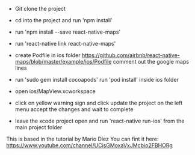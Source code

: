 - Git clone the project

- cd into the project and run 'npm install'

- run 'npm install --save react-native-maps'

- run 'react-native link react-native-maps'

- create Podfile in ios folder
  https://github.com/airbnb/react-native-maps/blob/master/example/ios/Podfile
  comment out the google maps lines

- run 'sudo gem install cocoapods'
  run 'pod install' inside ios folder

- open ios/MapView.xcworkspace

- click on yellow warning sign and click update the project on the left menu
  accept the changes and wait to complete

- leave the xcode project open and run 'react-native run-ios' from the main project folder

This is based in the tutorial by Mario Díez
You can fint it here: https://www.youtube.com/channel/UCisGMoxaVxJMcbio2FBHORg
